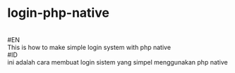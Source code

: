 # login-php-native
<br>
#EN
<br>
 This is how to make simple login system with php native 
 <br>
#ID
<br>
 ini adalah cara membuat login sistem yang simpel menggunakan php native
